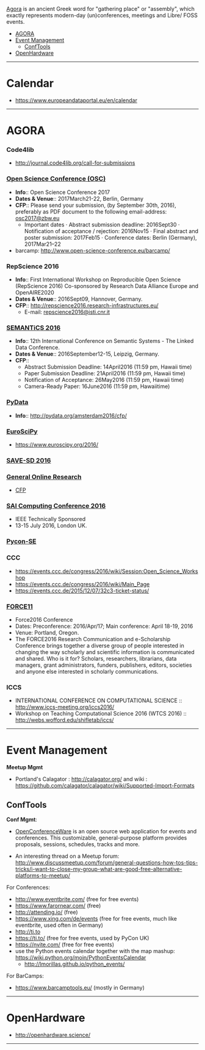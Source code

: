 [Agora](https://en.wikipedia.org/wiki/Agora) is an ancient Greek word for "gathering place" or "assembly", which exactly represents modern-day (un)conferences, meetings and Libre/ FOSS events.

+ [AGORA](#agora)
+ [Event Management](#event-management)
   + [ConfTools](#conftools)
+ [OpenHardware](#openhardware)

----

# Calendar
+ https://www.europeandataportal.eu/en/calendar

----

# AGORA

### Code4lib
+ http://journal.code4lib.org/call-for-submissions

### [Open Science Conference (OSC)](http://www.open-science-conference.eu/)
+  __Info__:: Open Science Conference 2017
+  __Dates & Venue__:: 2017March21-22, Berlin, Germany
+  __CFP__:: Please send your submission, (by September 30th, 2016), preferably as PDF document to the following email-address: <osc2017@zbw.eu>
    + Important dates
        · Abstract submission deadline: 2016Sept30
        · Notification of acceptance / rejection: 2016Nov15
        · Final abstract and poster submission: 2017Feb15
        · Conference dates: Berlin (Germany), 2017Mar21–22
+ barcamp: http://www.open-science-conference.eu/barcamp/

### RepScience 2016
+  __Info__:: First International Workshop on Reproducible Open Science (RepScience 2016) Co-sponsored by Research Data Alliance Europe and OpenAIRE2020 
+  __Dates & Venue__:: 2016Sept09, Hannover, Germany.
+  __CFP__:: http://repscience2016.research-infrastructures.eu/
    + E-mail: <repscience2016@isti.cnr.it>

### [SEMANTiCS 2016](http://2016.semantics.cc) 
+ __Info__:: 12th International Conference on Semantic Systems - The Linked Data Conference.
+ __Dates & Venue__:: 2016September12-15, Leipzig, Germany.
+ __CFP__:: 
    * Abstract Submission Deadline: 14April2016 (11:59 pm, Hawaii time)
    * Paper Submission Deadline: 21April2016 (11:59 pm, Hawaii time)
    * Notification of Acceptance: 26May2016 (11:59 pm, Hawaii time)
    * Camera-Ready Paper: 16June2016 (11:59 pm, Hawaiitime)

### [PyData](http://pydata.org/)
+ __Info__:: http://pydata.org/amsterdam2016/cfp/

### [EuroSciPy](https://www.euroscipy.org)
+ https://www.euroscipy.org/2016/

### [SAVE-SD 2016](https://lists.okfn.org/pipermail/open-science/2015-November/004048.html)

### [General Online Research](http://www.gor.de/)
+ [CFP](http://www.gor.de/about/call-for-papers.html)

### [SAI Computing Conference 2016](http://www.SAIConference.com/Computing2016)
+ IEEE Technically Sponsored 
+ 13-15 July 2016, London UK.

### [Pycon-SE](http://www.pycon.se/)

### CCC
+ https://events.ccc.de/congress/2016/wiki/Session:Open_Science_Workshop
+ https://events.ccc.de/congress/2016/wiki/Main_Page
+ https://events.ccc.de/2015/12/07/32c3-ticket-status/

### [FORCE11](http://www.force2016.org)
+ Force2016 Conference
+ Dates: Preconference: 2016/Apr/17; Main conference: April 18-19, 2016
+ Venue: Portland, Oregon.
+ The FORCE2016 Research Communication and e-Scholarship Conference brings together a diverse group of people interested in changing the way scholarly and scientific information is communicated and shared. Who is it for? Scholars, researchers, librarians, data managers, grant administrators, funders, publishers, editors, societies and anyone else interested in scholarly communications.

### ICCS
+ INTERNATIONAL CONFERENCE ON COMPUTATIONAL SCIENCE :: http://www.iccs-meeting.org/iccs2016/ 
+ Workshop on Teaching Computational Science 2016 (WTCS 2016) :: http://webs.wofford.edu/shifletab/iccs/ 

----

# Event Management 
__Meetup Mgmt__
+ Portland's Calagator : http://calagator.org/ and wiki : https://github.com/calagator/calagator/wiki/Supported-Import-Formats


## ConfTools
__Conf Mgmt__:
+ [OpenConferenceWare](https://github.com/osbridge/openconferenceware) is an open source web application for events and conferences. This customizable, general-purpose platform provides proposals, sessions, schedules, tracks and more.

+ An interesting thread on a Meetup forum: http://www.discussmeetup.com/forum/general-questions-how-tos-tips-tricks/i-want-to-close-my-group-what-are-good-free-alternative-platforms-to-meetup/

For Conferences:
+ http://www.eventbrite.com/ (free for free events)
+ https://www.farornear.com/ (free)
+ http://attending.io/ (free)
+ https://www.xing.com/de/events (free for free events, much like eventbrite, used often in Germany)
+ http://ti.to
+ https://ti.to/ (free for free events, used by PyCon UK)
+ https://nvite.com/ (free for free events)
+ use the Python events calendar together with the map mashup: https://wiki.python.org/moin/PythonEventsCalendar
   + http://lmorillas.github.io/python_events/

For BarCamps:
+ https://www.barcamptools.eu/ (mostly in Germany)

----

# OpenHardware
+ http://openhardware.science/

----

